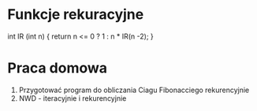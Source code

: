 # Funkcje rekuracyjne

int IR (int n)
{
	return n <= 0 ? 1 : n * IR(n -2);
}

# Praca domowa
1. Przygotować program do obliczania Ciagu Fibonacciego rekurencyjnie
2. NWD - iteracyjnie i rekurencyjnie

